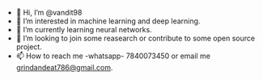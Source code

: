- 👋 Hi, I’m @vandit98
- 👀 I’m interested in machine learning and deep learning.
- 🌱 I’m currently learning neural networks.
- 💞️ I’m looking to join some reasearch or contribute to some open source project.
- 📫 How to reach me -whatsapp- 7840073450 or email me grindandeat786@gmail.com.

<!---
vandit98/vandit98 is a ✨ special ✨ repository because its `README.md` (this file) appears on your GitHub profile.
You can click the Preview link to take a look at your changes.
--->
